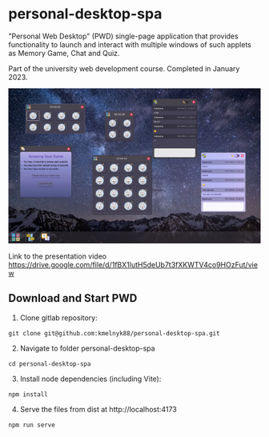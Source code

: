 # personal-desktop-spa
"Personal Web Desktop" (PWD) single-page application that provides functionality to launch and interact with multiple windows of such applets as Memory Game, Chat and Quiz.  

Part of the university web development course. Completed in January 2023.

![PWD Screenshot](src/public/img/pwd.png)


Link to the presentation video https://drive.google.com/file/d/1fBX1lutH5deUb7t3fXKWTV4co9HOzFut/view


## Download and Start PWD
1. Clone gitlab repository:
```console
git clone git@github.com:kmelnyk88/personal-desktop-spa.git
```
2. Navigate to folder personal-desktop-spa

```console
cd personal-desktop-spa
```

3. Install node dependencies (including Vite):
```console
npm install
```

4. Serve the  files from dist at http://localhost:4173

```console
npm run serve
```